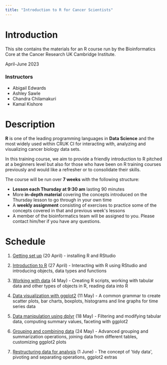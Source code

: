 ```yaml
---
title: "Introduction to R for Cancer Scientists"
---
```


# Introduction

This site contains the materials for an R course run by the Bioinformatics Core
at the Cancer Research UK Cambridge Institute.

April-June 2023

### Instructors

* Abigail Edwards
* Ashley Sawle
* Chandra Chilamakuri
* Kamal Kishore


# Description

**R** is one of the leading programming languages in **Data Science** and the
most widely used within CRUK CI for interacting with, analyzing and visualizing
cancer biology data sets.

In this training course, we aim to provide a friendly introduction to R pitched
at a beginners level but also for those who have been on R training courses
previously and would like a refresher or to consolidate their skills.

The course will be run over **7 weeks** with the following structure:

* **Lesson each Thursday at 9:30 am** lasting 90 minutes
* More **in-depth material** covering the concepts introduced on the Thursday lesson to go through in your own time
* A **weekly assignment** consisting of exercises to practice some of the concepts covered in that and previous week's lessons
* A member of the bioinformatics team will be assigned to you. Please contact him/her if you have any questions.
    
 

# Schedule

1. [Getting set up](week1.html) (20 April) - installing R and RStudio

2. [Introduction to R](week2.html) (27 April) - Interacting with R using RStudio and introducing objects, data types and functions

3. [Working with data](week3.html) (4 May) - Creating R scripts, working with tabular data and other types of objects in R, reading data into R

4. [Data visualization with ggplot2](week4.html) (11 May) - A common grammar to create scatter plots, bar charts, boxplots, histograms and line graphs for time series data

5. [Data manipulation using dplyr](week5.html) (18 May) - Filtering and modifying tabular data, computing summary values, faceting with ggplot2

6. [Grouping and combining data](week6.html) (24 May) - Advanced grouping and summarization operations, joining data from different tables, customizing ggplot2 plots

7. [Restructuring data for analysis](week7.html) (1 June) - The concept of 'tidy data', pivoting and separating operations, ggplot2 extras
